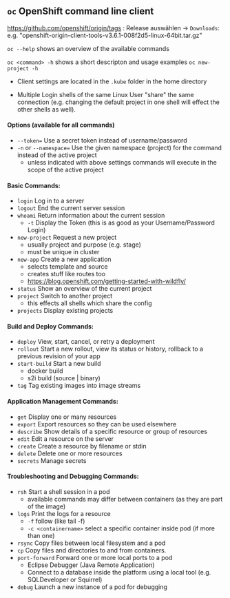 ## ```oc``` OpenShift command line client

https://github.com/openshift/origin/tags : Release auswählen -> ```Downloads```: e.g. "openshift-origin-client-tools-v3.6.1-008f2d5-linux-64bit.tar.gz"

```oc --help``` shows an overview of the available commands

```oc <command> -h``` shows a short descripton and usage examples ```oc new-project -h```

- Client settings are located in the  ```.kube``` folder in the home directory

- Multiple Login shells of the same Linux User "share" the same connection (e.g. changing the default project in one shell will effect the other shells as well).

#### Options (available for all commands)
* ```--token=```                  Use a secret token instead of username/password
* ```-n``` or ```--namespace=```  Use the given namespace (project) for the command instead of the active project
    * unless indicated with above settings commands will execute in the scope of the active project

#### Basic Commands:
*  ```login```           Log in to a server
*  ```logout```          End the current server session
*  ```whoami```          Return information about the current session
    * ```-t``` Display the Token (this is as good as your Username/Password Login)
*  ```new-project```     Request a new project
    * usually project and purpose (e.g. stage)
    * must be unique in cluster
*  ```new-app```         Create a new application
    * selects template and source
    * creates stuff like routes too
    * https://blog.openshift.com/getting-started-with-wildfly/
*  ```status```          Show an overview of the current project
*  ```project```         Switch to another project
    * this effects all shells which share the config
*  ```projects```        Display existing projects

#### Build and Deploy Commands:
*  ```deploy```          View, start, cancel, or retry a deployment
*  ```rollout```         Start a new rollout, view its status or history, rollback to a previous revision of your app
*  ```start-build```     Start a new build
     * docker build
     * s2i build (source | binary)
*  ```tag```             Tag existing images into image streams

#### Application Management Commands:
*  ```get```             Display one or many resources
*  ```export```          Export resources so they can be used elsewhere
*  ```describe```        Show details of a specific resource or group of resources
*  ```edit```            Edit a resource on the server
*  ```create```          Create a resource by filename or stdin
*  ```delete```          Delete one or more resources
*  ```secrets```         Manage secrets

#### Troubleshooting and Debugging Commands:
*  ```rsh```             Start a shell session in a pod
    * available commands may differ between containers (as they are part of the image)
*  ```logs```            Print the logs for a resource
    * ```-f```           follow (like tail -f)
    * ```-c <containername>```     select a specific container inside pod (if more than one)
*  ```rsync```           Copy files between local filesystem and a pod
*  ```cp```              Copy files and directories to and from containers.
*  ```port-forward```    Forward one or more local ports to a pod
    * Eclipse Debugger (Java Remote Application)
    * Connect to a database inside the platform using a local tool (e.g. SQLDeveloper or Squirrel)
*  ```debug```           Launch a new instance of a pod for debugging
